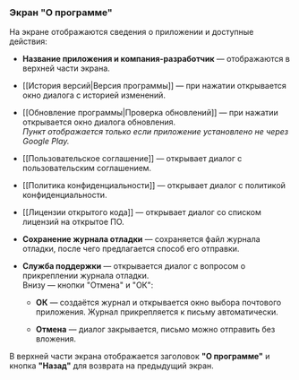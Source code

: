 ### Экран "О программе"

На экране отображаются сведения о приложении и доступные действия:

-   **Название приложения и компания-разработчик** — отображаются в верхней части экрана.
-   [[История версий|Версия программы]] — при нажатии открывается окно диалога с историей изменений.
-   [[Обновление программы|Проверка обновлений]] — при нажатии открывается окно диалога обновления.  
    _Пункт отображается только если приложение установлено не через Google Play._
-   [[Пользовательское соглашение]] — открывает диалог с пользовательским соглашением.
-   [[Политика конфиденциальности]] — открывает диалог с политикой конфиденциальности.
-   [[Лицензии открытого кода]] — открывает диалог со списком лицензий на открытое ПО.
-   **Сохранение журнала отладки** — сохраняется файл журнала отладки, после чего предлагается способ его отправки.
-   **Служба поддержки** — открывается диалог с вопросом о прикреплении журнала отладки.  
    Внизу — кнопки "Отмена" и "ОК":
    
    -   **ОК** — создаётся журнал и открывается окно выбора почтового приложения. Журнал прикрепляется к письму автоматически.
        
    -   **Отмена** — диалог закрывается, письмо можно отправить без вложения.
        

В верхней части экрана отображается заголовок **"О программе"** и кнопка **"Назад"** для возврата на предыдущий экран.